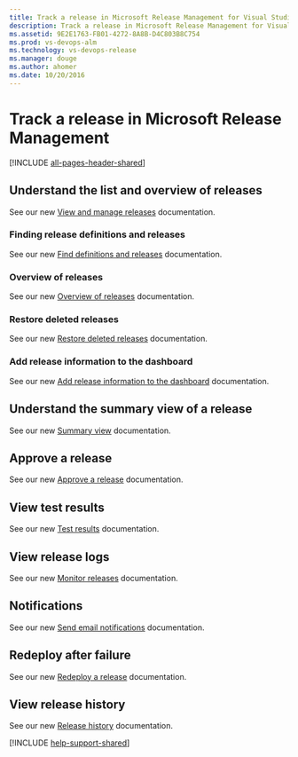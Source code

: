 ```yaml
---
title: Track a release in Microsoft Release Management for Visual Studio Team Services and Team Foundation Server
description: Track a release in Microsoft Release Management for Visual Studio Team Services (VSTS) and Team Foundation Server (TFS)
ms.assetid: 9E2E1763-FB01-4272-8A8B-D4C803B8C754
ms.prod: vs-devops-alm
ms.technology: vs-devops-release
ms.manager: douge
ms.author: ahomer
ms.date: 10/20/2016
---
```


# Track a release in Microsoft Release Management

[!INCLUDE [all-pages-header-shared](../_shared/all-pages-header-shared.md)]

<a name="overview"></a>
## Understand the list and overview of releases

See our new [View and manage releases](../../build/actions/view-manage-releases.md#release-list) documentation.

<a name="find-release"></a>
### Finding release definitions and releases

See our new [Find definitions and releases](../../build/actions/view-manage-releases.md#find-release) documentation.

### Overview of releases

See our new [Overview of releases](../../build/actions/view-manage-releases.md#release-overview) documentation.

<a name="restore-deleted"></a>
### Restore deleted releases

See our new [Restore deleted releases](../../build/actions/view-manage-releases.md#restore-release) documentation.

<a name="add-dashboard"></a>
### Add release information to the dashboard

See our new [Add release information to the dashboard](../../build/actions/view-manage-releases.md#add-widget) documentation.

<a name="detailsview"></a> 
## Understand the summary view of a release

See our new [Summary view](../../build/actions/view-manage-releases.md#release-summary) documentation.

<a name="approve"></a>
## Approve a release

See our new [Approve a release](../../build/actions/view-manage-releases.md#approve-release) documentation.

<a name="viewtests"></a>
## View test results

See our new [Test results](../../build/actions/view-manage-releases.md#test-results) documentation.

<a name="viewlogs"></a>
## View release logs

See our new [Monitor releases](../../build/actions/debug-deployment-issues.md) documentation.

<a name="notifications"></a>
## Notifications

See our new [Send email notifications](../../build/actions/view-manage-releases.md#send-email) documentation.

<a name="redeploy"></a>
## Redeploy after failure

See our new [Redeploy a release](../../build/actions/view-manage-releases.md#redeploy-release) documentation.

<a name="viewhistory"></a>
## View release history

See our new [Release history](../../build/actions/view-manage-releases.md#release-history) documentation.

[!INCLUDE [help-support-shared](../_shared/help-support-shared.md)]
